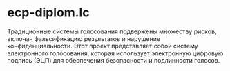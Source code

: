 # ecp-diplom.lc
Традиционные системы голосования подвержены множеству рисков, включая фальсификацию результатов и нарушение конфиденциальности. Этот проект представляет собой систему электронного голосования, которая использует электронную цифровую подпись (ЭЦП) для обеспечения безопасности и подлинности голосов.
